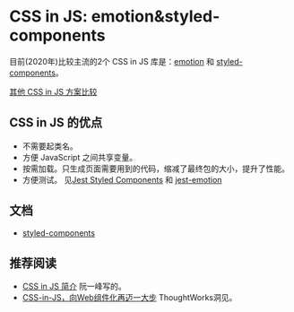 # CSS in JS: emotion&styled-components
目前(2020年)比较主流的2个 CSS in JS 库是：[emotion](https://github.com/emotion-js/emotion) 和 [styled-components](https://github.com/styled-components/styled-components)。

[其他 CSS in JS 方案比较](https://github.com/MicheleBertoli/css-in-js)

## CSS in JS 的优点
* 不需要起类名。
* 方便 JavaScript 之间共享变量。
* 按需加载。只生成页面需要用到的代码，缩减了最终包的大小，提升了性能。
* 方便测试。 见[Jest Styled Components](https://github.com/styled-components/jest-styled-components) 和 [jest-emotion](https://emotion.sh/docs/jest-emotion)

## 文档
* [styled-components](https://styled-components.com/)

## 推荐阅读
* [CSS in JS 简介](https://www.ruanyifeng.com/blog/2017/04/css_in_js.html) 阮一峰写的。
* [CSS-in-JS，向Web组件化再迈一大步](https://insights.thoughtworks.cn/css-in-js/) ThoughtWorks洞见。
